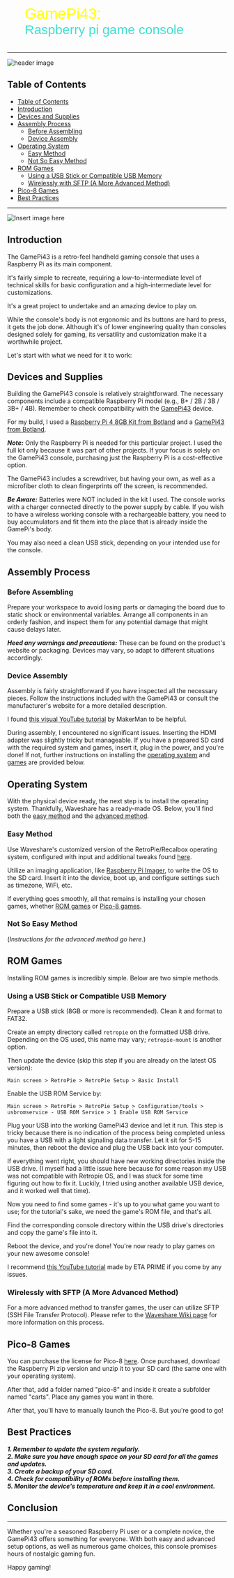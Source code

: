 <figure class="gpi">
<link href="https://fonts.cdnfonts.com/css/major-mono-display-2" rel="stylesheet">
                
  <figcaption>GamePi43:<br><span>Raspberry pi game console</span></figcaption>
  <style>
    @import url('https://fonts.cdnfonts.com/css/major-mono-display-2');
    .gpi {
      font-family:  'Major Mono Display', sans-serif;                                   
      font-size: 35px;
      color: yellow;
    } 
    figcaption span {
      color: turquoise;
      font-size: 30px
    }
    .image-border {
      margin: 40px;
      /* border-radius: 1vmin; */
      border: 3px solid var(--primary);
      box-shadow:
        10px 10px 0 -3px var(--background),
        10px 10px var(--green),
        20px 20px 0 -3px var(--background),
        20px 20px var(--yellow);
    }
    .image-border:hover {
      animation: shadow-wave 2.5s ease-in infinite;
    }
    @keyframes shadow-wave {
      0% {
        border: 3px solid var(--primary);
        box-shadow: 10px 10px 0 -3px var(--background), 10px 10px var(--green),
          20px 20px 0 -3px var(--background), 20px 20px var(--yellow);
      }
      20% {
        border: 3px solid var(--red);
        box-shadow: 10px 10px 0 -3px var(--background), 10px 10px var(--primary),
          20px 20px 0 -3px var(--background), 20px 20px var(--green);
      }
      40% {
        border: 3px solid var(--orange);
        box-shadow: 10px 10px 0 -3px var(--background), 10px 10px var(--red),
          20px 20px 0 -3px var(--background), 20px 20px var(--primary);
      }
      60% {
        border: 3px solid var(--yellow);
        box-shadow: 10px 10px 0 -3px var(--background), 10px 10px var(--orange),
          20px 20px 0 -3px var(--background), 20px 20px var(--red);
      }
      80% {
        border: 3px solid var(--green);
        box-shadow: 10px 10px 0 -3px var(--background), 10px 10px var(--yellow),
          20px 20px 0 -3px var(--background), 20px 20px var(--orange);
      }
      100% {
        border: 3px solid var(--primary);
        box-shadow: 10px 10px 0 -3px var(--background), 10px 10px var(--green),
          20px 20px 0 -3px var(--background), 20px 20px var(--yellow);
      }
    }
    :root {
      --primary: #22D2A0;
      --secondary: #192824;
      --background: #192824;
      --green: #1FC11B;
      --yellow: #FFD913;
      --orange: #FF9C55;
      --red: #FF5555;
    }
    @media only screen and (max-width: 600px) {
      .image-border {
        margin-left: 0;
        margin-right: 50px;
      }
    }   
  </style>
</figure>

---
![header image](assets/img0.jpg)

## Table of Contents

- [Table of Contents](#table-of-contents)
- [Introduction](#introduction)
- [Devices and Supplies](#devices-and-supplies)
- [Assembly Process](#assembly-process)
  - [Before Assembling](#before-assembling)
  - [Device Assembly](#device-assembly)
- [Operating System](#operating-system)
  - [Easy Method](#easy-method)
  - [Not So Easy Method](#not-so-easy-method)
- [ROM Games](#rom-games)
  - [Using a USB Stick or Compatible USB Memory](#using-a-usb-stick-or-compatible-usb-memory)
  - [Wirelessly with SFTP (A More Advanced Method)](#wirelessly-with-sftp-a-more-advanced-method)
- [Pico-8 Games](#pico-8-games)
- [Best Practices](#best-practices)

---

![Insert image here](assets/img2.jpg ":size=440vmin :class=image-border :no-zoom")

## Introduction

The GamePi43 is a retro-feel handheld gaming console that uses a Raspberry Pi as its main component.

It's fairly simple to recreate, requiring a low-to-intermediate level of technical skills for basic configuration and a high-intermediate level for customizations.

It's a great project to undertake and an amazing device to play on.

While the console's body is not ergonomic and its buttons are hard to press, it gets the job done. Although it's of lower engineering quality than consoles designed solely for gaming, its versatility and customization make it a worthwhile project.

Let's start with what we need for it to work:

## Devices and Supplies

Building the GamePi43 console is relatively straightforward. The necessary components include a compatible Raspberry Pi model (e.g., B+ / 2B / 3B / 3B+ / 4B). Remember to check compatibility with the [GamePi43](https://www.waveshare.com/wiki/GamePi43) device.

For my build, I used a [Raspberry Pi 4 8GB Kit from Botland](#) and a [GamePi43 from Botland](https://botland.com.pl/gaming-pi-retro-pie-konsole/17598-gamepi43-zestaw-akcesoriow-do-budowy-konsoli-dla-raspberry-pi-b-2b-3b-3b-4b-waveshare-16967-5904422327965.html?cd=1050025856&ad=55008030609&kd=&gclid=Cj0KCQjwuZGnBhD1ARIsACxbAVi_yP_z9whvMxNqS_-G67z5Up9icvYHbGoLaR1e1NCGWmEW12LuSBYaAiQnEALw_wcB).

**_Note:_** Only the Raspberry Pi is needed for this particular project. I used the full kit only because it was part of other projects. If your focus is solely on the GamePi43 console, purchasing just the Raspberry Pi is a cost-effective option.

The GamePi43 includes a screwdriver, but having your own, as well as a microfiber cloth to clean fingerprints off the screen, is recommended.

**_Be Aware:_** Batteries were NOT included in the kit I used. The console works with a charger connected directly to the power supply by cable. If you wish to have a wireless working console with a rechargeable battery, you need to buy accumulators and fit them into the place that is already inside the GamePi's body.

You may also need a clean USB stick, depending on your intended use for the console.

## Assembly Process

### Before Assembling

Prepare your workspace to avoid losing parts or damaging the board due to static shock or environmental variables. Arrange all components in an orderly fashion, and inspect them for any potential damage that might cause delays later.

**_Heed any warnings and precautions:_** These can be found on the product's website or packaging. Devices may vary, so adapt to different situations accordingly.

### Device Assembly

Assembly is fairly straightforward if you have inspected all the necessary pieces. Follow the instructions included with the GamePi43 or consult the manufacturer's website for a more detailed description.

I found [this visual YouTube tutorial](https://www.youtube.com/watch?v=HrKpUuo6OUg&t=173s) by MakerMan to be helpful.

During assembly, I encountered no significant issues. Inserting the HDMI adapter was slightly tricky but manageable. If you have a prepared SD card with the required system and games, insert it, plug in the power, and you're done! If not, further instructions on installing the [operating system](#operating-system) and [games](#pico-8-games) are provided below.

## Operating System

With the physical device ready, the next step is to install the operating system. Thankfully, Waveshare has a ready-made OS. Below, you'll find both the [easy method](#easy-method) and the [advanced method](#advanced-method).

### Easy Method

Use Waveshare's customized version of the RetroPie/Recalbox operating system, configured with input and additional tweaks found [here](https://www.waveshare.com/wiki/GamePi43).

Utilize an imaging application, like [Raspberry Pi Imager](https://www.raspberrypi.com/software/), to write the OS to the SD card. Insert it into the device, boot up, and configure settings such as timezone, WiFi, etc.

If everything goes smoothly, all that remains is installing your chosen games, whether [ROM games](#rom-games) or [Pico-8 games](#pico-8-games).

### Not So Easy Method

(_Instructions for the advanced method go here._)

## ROM Games

Installing ROM games is incredibly simple. Below are two simple methods.

### Using a USB Stick or Compatible USB Memory

Prepare a USB stick (8GB or more is recommended). Clean it and format to FAT32.

Create an empty directory called `retropie` on the formatted USB drive. Depending on the OS used, this name may vary; `retropie-mount` is another option.

Then update the device (skip this step if you are already on the latest OS version):

```
Main screen > RetroPie > RetroPie Setup > Basic Install
```

Enable the USB ROM Service by:

```
Main screen > RetroPie > RetroPie Setup > Configuration/tools > usbromservice - USB ROM Service > 1 Enable USB ROM Service
```

Plug your USB into the working GamePi43 device and let it run. This step is tricky because there is no indication of the process being completed unless you have a USB with a light signaling data transfer. Let it sit for 5-15 minutes, then reboot the device and plug the USB back into your computer.

If everything went right, you should have new working directories inside the USB drive. (I myself had a little issue here because for some reason my USB was not compatible with Retropie OS, and I was stuck for some time figuring out how to fix it. Luckily, I tried using another available USB device, and it worked well that time).

Now you need to find some games - it's up to you what game you want to use; for the tutorial's sake, we need the game's ROM file, and that's all.

Find the corresponding console directory within the USB drive's directories and copy the game's file into it.

Reboot the device, and you're done! You're now ready to play games on your new awesome console!

I recommend [this YouTube tutorial](https://www.youtube.com/watch?v=P1etPYvWBZU&t=373s) made by ETA PRIME if you come by any issues.

### Wirelessly with SFTP (A More Advanced Method)

For a more advanced method to transfer games, the user can utilize SFTP (SSH File Transfer Protocol). Please refer to the [Waveshare Wiki page](https://www.waveshare.com/wiki/GamePi43) for more information on this process.

## Pico-8 Games

You can purchase the license for Pico-8 [here](https://www.lexaloffle.com/pico-8.php#getpico8). Once purchased, download the Raspberry Pi zip version and unzip it to your SD card (the same one with your operating system).

After that, add a folder named "pico-8" and inside it create a subfolder named "carts". Place any games you want in there.

After that, you'll have to manually launch the Pico-8. But you're good to go!

## Best Practices

**_1. Remember to update the system regularly._**  
**_2. Make sure you have enough space on your SD card for all the games and updates._**  
**_3. Create a backup of your SD card._**  
**_4. Check for compatibility of ROMs before installing them._**  
**_5. Monitor the device's temperature and keep it in a cool environment._**

## Conclusion

---

Whether you're a seasoned Raspberry Pi user or a complete novice, the GamePi43 offers something for everyone. With both easy and advanced setup options, as well as numerous game choices, this console promises hours of nostalgic gaming fun.

Happy gaming!
